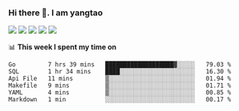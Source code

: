 ### Hi there 👋. I am yangtao 

<!-- **runtu666/runtu666** is a ✨ _special_ ✨ repository because its `README.md` (this file) appears on your GitHub profile. -->

![](https://github-profile-summary-cards.vercel.app/api/cards/profile-details?username=runtu666&theme=github)
![](https://github-profile-summary-cards.vercel.app/api/cards/repos-per-language?username=runtu666&theme=github)
![](https://github-profile-summary-cards.vercel.app/api/cards/most-commit-language?username=runtu666&theme=github)
![](https://github-profile-summary-cards.vercel.app/api/cards/stats?&username=runtu666&theme=github)
![](https://github-profile-summary-cards.vercel.app/api/cards/productive-time?username=runtu666&theme=github)

📊 **This week I spent my time on**
<!--START_SECTION:waka-->

```text
Go         7 hrs 39 mins   ███████████████████▓░░░░░   79.03 %
SQL        1 hr 34 mins    ████░░░░░░░░░░░░░░░░░░░░░   16.30 %
Api File   11 mins         ▒░░░░░░░░░░░░░░░░░░░░░░░░   01.94 %
Makefile   9 mins          ▒░░░░░░░░░░░░░░░░░░░░░░░░   01.71 %
YAML       4 mins          ▒░░░░░░░░░░░░░░░░░░░░░░░░   00.85 %
Markdown   1 min           ░░░░░░░░░░░░░░░░░░░░░░░░░   00.17 %
```

<!--END_SECTION:waka-->


[comment]: <> (Here are some ideas to get you started:)

[comment]: <> (- 🔭 I’m currently working on tal)

[comment]: <> (- 🌱 I’m currently learning devops)

[comment]: <> (- 👯 I’m looking to collaborate on ...)

[comment]: <> (- 🤔 I’m looking for help with ...)

[comment]: <> (- 💬 Ask me about ...)

[comment]: <> (- 📫 How to reach me: ...)

[comment]: <> (- 😄 Pronouns: ...)

[comment]: <> (- ⚡ Fun fact: ...)
